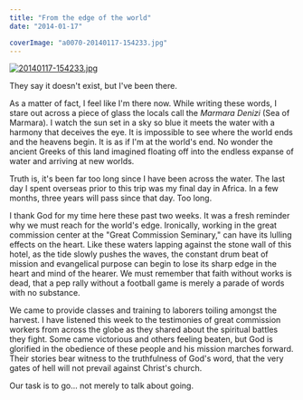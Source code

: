 ```yaml
---
title: "From the edge of the world"
date: "2014-01-17"

coverImage: "a0070-20140117-154233.jpg"
---
```


[![20140117-154233.jpg](images/a0070-20140117-154233.jpg)](https://keelancook.files.wordpress.com/2020/08/a0070-20140117-154233.jpg)

They say it doesn't exist, but I've been there.

As a matter of fact, I feel like I'm there now. While writing these words, I stare out across a piece of glass the locals call the _Marmara Denizi_ (Sea of Marmara). I watch the sun set in a sky so blue it meets the water with a harmony that deceives the eye. It is impossible to see where the world ends and the heavens begin. It is as if I'm at the world's end. No wonder the ancient Greeks of this land imagined floating off into the endless expanse of water and arriving at new worlds.

Truth is, it's been far too long since I have been across the water. The last day I spent overseas prior to this trip was my final day in Africa. In a few months, three years will pass since that day. Too long.

I thank God for my time here these past two weeks. It was a fresh reminder why we must reach for the world's edge. Ironically, working in the great commission center at the "Great Commission Seminary," can have its lulling effects on the heart. Like these waters lapping against the stone wall of this hotel, as the tide slowly pushes the waves, the constant drum beat of mission and evangelical purpose can begin to lose its sharp edge in the heart and mind of the hearer. We must remember that faith without works is dead, that a pep rally without a football game is merely a parade of words with no substance.

We came to provide classes and training to laborers toiling amongst the harvest. I have listened this week to the testimonies of great commission workers from across the globe as they shared about the spiritual battles they fight. Some came victorious and others feeling beaten, but God is glorified in the obedience of these people and his mission marches forward. Their stories bear witness to the truthfulness of God's word, that the very gates of hell will not prevail against Christ's church.

Our task is to go... not merely to talk about going.
